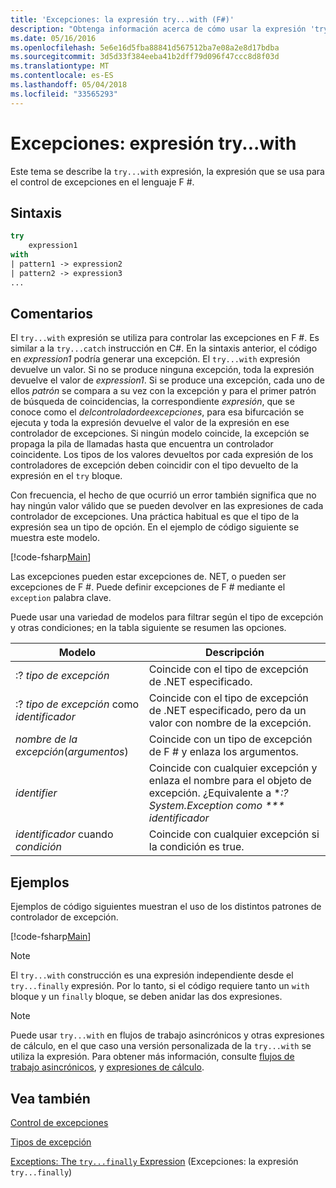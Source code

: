 ```yaml
---
title: 'Excepciones: la expresión try...with (F#)'
description: "Obtenga información acerca de cómo usar la expresión 'try... with' de F # para el control de excepciones."
ms.date: 05/16/2016
ms.openlocfilehash: 5e6e16d5fba88841d567512ba7e08a2e8d17bdba
ms.sourcegitcommit: 3d5d33f384eeba41b2dff79d096f47ccc8d8f03d
ms.translationtype: MT
ms.contentlocale: es-ES
ms.lasthandoff: 05/04/2018
ms.locfileid: "33565293"
---
```

# <a name="exceptions-the-trywith-expression"></a>Excepciones: expresión try...with

Este tema se describe la `try...with` expresión, la expresión que se usa para el control de excepciones en el lenguaje F #.


## <a name="syntax"></a>Sintaxis

```fsharp
try
    expression1
with
| pattern1 -> expression2
| pattern2 -> expression3
...
```

## <a name="remarks"></a>Comentarios
El `try...with` expresión se utiliza para controlar las excepciones en F #. Es similar a la `try...catch` instrucción en C#. En la sintaxis anterior, el código en *expression1* podría generar una excepción. El `try...with` expresión devuelve un valor. Si no se produce ninguna excepción, toda la expresión devuelve el valor de *expression1*. Si se produce una excepción, cada uno de ellos *patrón* se compara a su vez con la excepción y para el primer patrón de búsqueda de coincidencias, la correspondiente *expresión*, que se conoce como el *delcontroladordeexcepciones*, para esa bifurcación se ejecuta y toda la expresión devuelve el valor de la expresión en ese controlador de excepciones. Si ningún modelo coincide, la excepción se propaga la pila de llamadas hasta que encuentra un controlador coincidente. Los tipos de los valores devueltos por cada expresión de los controladores de excepción deben coincidir con el tipo devuelto de la expresión en el `try` bloque.

Con frecuencia, el hecho de que ocurrió un error también significa que no hay ningún valor válido que se pueden devolver en las expresiones de cada controlador de excepciones. Una práctica habitual es que el tipo de la expresión sea un tipo de opción. En el ejemplo de código siguiente se muestra este modelo.

[!code-fsharp[Main](../../../../samples/snippets/fsharp/lang-ref-2/snippet5601.fs)]

Las excepciones pueden estar excepciones de. NET, o pueden ser excepciones de F #. Puede definir excepciones de F # mediante el `exception` palabra clave.

Puede usar una variedad de modelos para filtrar según el tipo de excepción y otras condiciones; en la tabla siguiente se resumen las opciones.


|Modelo|Descripción|
|-------|-----------|
|:? *tipo de excepción*|Coincide con el tipo de excepción de .NET especificado.|
|:? *tipo de excepción* como *identificador*|Coincide con el tipo de excepción de .NET especificado, pero da un valor con nombre de la excepción.|
|*nombre de la excepción*(*argumentos*)|Coincide con un tipo de excepción de F # y enlaza los argumentos.|
|*identifier*|Coincide con cualquier excepción y enlaza el nombre para el objeto de excepción. ¿Equivalente a **:? System.Exception como *** identificador*|
|*identificador* cuando *condición*|Coincide con cualquier excepción si la condición es true.|

## <a name="examples"></a>Ejemplos
Ejemplos de código siguientes muestran el uso de los distintos patrones de controlador de excepción.

[!code-fsharp[Main](../../../../samples/snippets/fsharp/lang-ref-2/snippet5602.fs)]
    
>[!NOTE] 
El `try...with` construcción es una expresión independiente desde el `try...finally` expresión. Por lo tanto, si el código requiere tanto un `with` bloque y un `finally` bloque, se deben anidar las dos expresiones.

>[!NOTE] 
Puede usar `try...with` en flujos de trabajo asincrónicos y otras expresiones de cálculo, en el que caso una versión personalizada de la `try...with` se utiliza la expresión. Para obtener más información, consulte [flujos de trabajo asincrónicos](../asynchronous-workflows.md), y [expresiones de cálculo](../computation-expressions.md).


## <a name="see-also"></a>Vea también
[Control de excepciones](index.md)

[Tipos de excepción](exception-types.md)

[Exceptions: The `try...finally` Expression](the-try-finally-expression.md) (Excepciones: la expresión `try...finally`)
